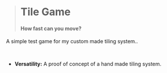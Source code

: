 > # Tile Game
> #### How fast can you move?

A simple test game for my custom made tiling system..

<br> 

- **Versatility:** A proof of concept of a hand made tiling system.

<br> 

